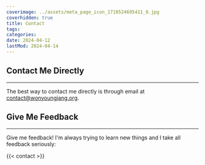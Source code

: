 ```yaml
---
coverimage: ../assets/meta_page_icon_1710524695411_0.jpg
coverhidden: true
title: Contact
tags:
categories:
date: 2024-04-12
lastMod: 2024-04-14
---
```

## Contact Me Directly

---

The best way to contact me directly is through email at [contact@wonyoungjang.org](mailto:contact@wonyoungjang.org).

## Give Me Feedback
---

Give me feedback! I'm always trying to learn new things and I take all feedback seriously:

{{< contact >}}
